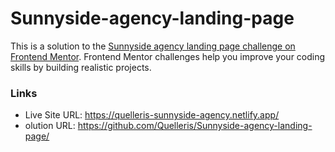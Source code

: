 # Sunnyside-agency-landing-page

This is a solution to the [Sunnyside agency landing page challenge on Frontend Mentor](https://www.frontendmentor.io/challenges/sunnyside-agency-landing-page-7yVs3B6ef). Frontend Mentor challenges help you improve your coding skills by building realistic projects. 

 ### Links
 - Live Site URL: https://quelleris-sunnyside-agency.netlify.app/
 - olution URL: https://github.com/Quelleris/Sunnyside-agency-landing-page/
